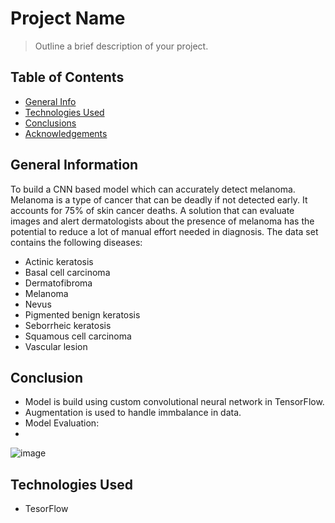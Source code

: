 # Project Name
> Outline a brief description of your project.


## Table of Contents
* [General Info](#general-information)
* [Technologies Used](#technologies-used)
* [Conclusions](#conclusions)
* [Acknowledgements](#acknowledgements)

<!-- You can include any other section that is pertinent to your problem -->

## General Information
To build a CNN based model which can accurately detect melanoma. Melanoma is a type of cancer that can be deadly if not detected early. It accounts for 75% of skin cancer deaths. A solution that can evaluate images and alert dermatologists about the presence of melanoma has the potential to reduce a lot of manual effort needed in diagnosis.
The data set contains the following diseases:
- Actinic keratosis
- Basal cell carcinoma
- Dermatofibroma
- Melanoma
- Nevus
- Pigmented benign keratosis
- Seborrheic keratosis
- Squamous cell carcinoma
- Vascular lesion
<!-- You don't have to answer all the questions - just the ones relevant to your project. -->

## Conclusion
- Model is build using custom convolutional neural network in TensorFlow. 
- Augmentation is used to handle immbalance in data.
- Model Evaluation:
- 
![image](https://github.com/user-attachments/assets/0babe37c-1c5a-4765-94fe-438f0e4250ce)


## Technologies Used
- TesorFlow

<!-- As the libraries versions keep on changing, it is recommended to mention the version of library used in this project -->


